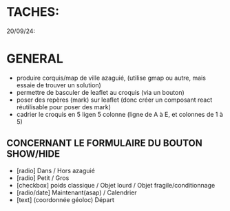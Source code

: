 # TACHES:
20/09/24:
# GENERAL
- produire corquis/map de ville azaguié, (utilise gmap ou autre, mais essaie de trouver un solution)
- permettre de basculer de leaflet au croquis (via un bouton)
- poser des repères (mark) sur leaflet (donc créer un composant react réutilisable pour poser des mark)
- cadrier le croquis en 5 ligen 5 colonne (ligne de A à E, et colonnes de 1 à 5)
## CONCERNANT LE FORMULAIRE DU BOUTON SHOW/HIDE
- [radio] Dans / Hors azaguié
- [radio] Petit / Gros
- [checkbox] poids classique / Objet lourd / Objet fragile/conditionnage
- [radio/date] Maintenant(asap) / Calendrier
- [text] (coordonnée géoloc) Départ
